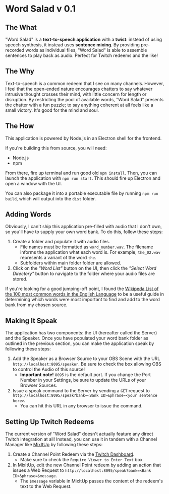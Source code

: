 # Word Salad v 0.1

## The What
"Word Salad" is a **text-to-speech application** with a **twist**: instead of using speech synthesis, it instead uses **sentence mixing**. By providing pre-recorded words as individual files, "Word Salad" is able to assemble sentences to play back as audio. Perfect for Twitch redeems and the like! 

## The Why
Text-to-speech is a common redeem that I see on many channels. However, I feel that the open-ended nature encourages chatters to say whatever intrusive thought crosses their mind, with little concern for length or disruption. By restricting the pool of available words, "Word Salad" presents the chatter with a fun puzzle; to say anything coherent at all feels like a small victory. It's good for the mind and soul.

## The How
This application is powered by Node.js in an Electron shell for the frontend.

If you're building this from source, you will need:
- Node.js
- npm

From there, fire up terminal and run good old `npm install`. Then, you can launch the application with `npm run start`. This should fire up Electron and open a window with the UI.

You can also package it into a portable executable file by running `npm run build`, which will output into the `dist` folder.

## Adding Words
Obviously, I can't ship this application pre-filled with audio that I don't own, so you'll have to supply your own word bank. To do this, follow these steps:

1. Create a folder and populate it with audio files. 
    - File names must be formatted as `word_number.wav`. The filename informs the application what each word is. For example, `the_02.wav` represents a variant of the word `the`. 
    - Subfolders within main folder folder are allowed.
2. Click on the *"Word List"* button on the UI, then click the *"Select Word Directory"* button to navigate to the folder where your audio files are stored. 

If you're looking for a good jumping-off point, I found the [Wikipeda List of the 100 most common words in the English Language](https://en.wikipedia.org/wiki/Most_common_words_in_English) to be a useful guide in determining which words were most important to find and add to the word bank from my chosen source.

## Making It Speak
The application has two components: the UI (hereafter called the Server) and the Speaker. Once you have populated your word bank folder as outlined in the previous section, you can make the application speak by following these steps:
1. Add the Speaker as a Browser Source to your OBS Scene with the URL `http://localhost:8095/speaker`. Be sure to check the box allowing OBS to control the Audio of this source!
    - **Important note!** `8095` is the default port. If you change the Port Number in your Settings, be sure to update the URLs of your Browser Sources.
2. Issue a speak command to the Server by sending a `GET` request to `http://localhost:8095/speak?bank=<Bank ID>&phrase=<your sentence here>`. 
    - You can hit this URL in any browser to issue the command.

## Setting Up Twitch Redeems
The current version of "Word Salad" doesn't actually feature any direct Twitch integration at all! Instead, you can use it in tandem with a Channel Manager like [MixItUp](https://mixitupapp.com/) by following these steps:

1. Create a Channel Point Redeem via the [Twitch Dashboard](dashboard.twitch.tv).
    - Make sure to check the `Require Viewer to Enter Text` box.
2. In MixItUp, edit the new Channel Point redeem by adding an action that issues a Web Request to `http://localhost:8095/speak?bank=<Bank ID>&phrase=$message`.
    - The `$message` variable in MixItUp passes the content of the redeem's text to the Web Request.